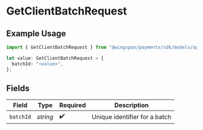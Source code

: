 # GetClientBatchRequest

## Example Usage

```typescript
import { GetClientBatchRequest } from "@wingspan/payments/sdk/models/operations";

let value: GetClientBatchRequest = {
  batchId: "<value>",
};
```

## Fields

| Field                         | Type                          | Required                      | Description                   |
| ----------------------------- | ----------------------------- | ----------------------------- | ----------------------------- |
| `batchId`                     | *string*                      | :heavy_check_mark:            | Unique identifier for a batch |